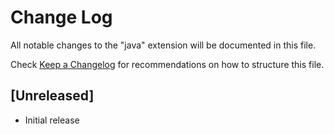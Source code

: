 # Change Log

All notable changes to the "java" extension will be documented in this file.

Check [Keep a Changelog](http://keepachangelog.com/) for recommendations on how to structure this file.

## [Unreleased]

- Initial release
